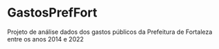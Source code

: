 # GastosPrefFort
Projeto de análise dados dos gastos públicos da Prefeitura de Fortaleza entre os anos 2014 e 2022
